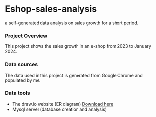 # Eshop-sales-analysis
a self-generated data analysis on sales growth for a short period.
### Project Overview
This project shows the sales growth in an e-shop from 2023 to January 2024.
### Data sources
The data used in this project is generated from Google Chrome and populated by me.
### Data tools
- The draw.io website (ER diagram) [Download here](https://drive.google.com/file/d/1_A1TkGtFWzyUJVVAotHUlMkkG5OyDxtS/view?usp=sharing)
- Mysql server (database creation and analysis)
